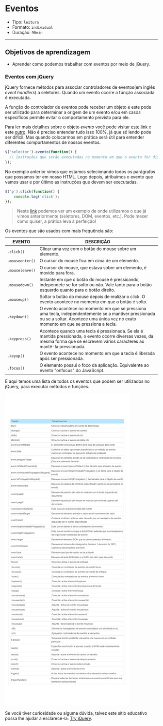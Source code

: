 # Eventos

- Tipo: `leitura`
- Formato: `individual`
- Duração: `90min`

***

## Objetivos de aprendizagem

- Aprender como podemos trabalhar com eventos por meio de jQuery.

### Eventos com jQuery

jQuery fornece métodos para associar controladores de eventos(em inglês _event handlers_) a seletores. Quando um evento ocorre a função associada é executada.

A função do controlador de eventos pode receber um objeto e este pode ser utilizado para determinar a origem de um evento e/ou em casos específicos permite evitar o comportamento previsto para ele.

Para ler mais detalhes sobre o objeto *evento* você pode visitar [este link](http://librosweb.es/libro/fundamentos_jquery/capitulo_5/el_objeto_del_evento.html) e este [outro](http://api.jquery.com/category/events/event-object/). Não é preciso entender tudo isso 100%, já que só lendo pode ser difícil. Mas quando colocarmos em prática será útil para entender diferentes comportamentos de nossos eventos.

```javascript
$('selector').evento(function() {
  // Instruções que serão executadas no momento em que o evento for disparado
});
```

No exemplo anterior vimos que estamos selecionando todos os parágrafos que possamos ter em nosso HTML. Logo depois, atribuímos o evento que vamos usar e por último as instruções que devem ser executadas.

```javascript
$('p').click(function() {
    console.log('click');
});
```
> Neste [link](https://codepen.io/Si7v4n4/pen/OzQdzJ?editors=1010#0) podemos ver um exemplo de onde utilizamos o que já vimos anteriormente (seletores, DOM, eventos, etc.). Pode mexer como quiser, a prática leva à perfeição!

Os eventos que são usados com mais frequência são:

| EVENTO | DESCRIÇÃO |
| ------ | ----------- |
| `.click()` | Clicar uma vez com o botão do mouse sobre um elemento.|
| `.mouseenter()` | O cursor do mouse fica em cima de um elemento.|
| `.mouseleave()` | O cursor do mouse, que estava sobre um elemento, é movido para fora.|
| `.mousedown()` | Instante em que o botão do mouse é pressioando, independete se for solto ou não. Vale tanto para o botão esquerdo quanto para o botão direito.|
| `.mouseup()` | Soltar o botão do mouse depois de realizar o click. O evento acontece no momento em que o botão é solto.|
| `.keydown()` | O evento acontece no momento em que se pressiona uma tecla, independentemente se a mantiver pressionada ou se a soltar. Acontece uma única vez no exato momento em que se pressiona a tecla.|
| `.keypress()` | Acontece quando uma tecla é pressionada. Se ela é mantida pressionada, o evento ocorre diversas vezes, da mesma forma que se escrevem vários caracteres ao mantê-la pressionada.|
| `.keyup()` | O evento acontece no momento em que a tecla é liberada após ser pressionada.|
| `.focus()` | O elemento possui o foco da aplicação. Equivalente ao evento "onfocus" do JavaScript.|


E aqui temos uma lista de todos os eventos que podem ser utilizados no jQuery, para executar métodos e funções.

![lista-eventos](https://github.com/AnaSalazar/curricula-js/blob/04-social-network/04-social-network/02-jquery/04-events/lista-eventos.png?raw=true)

Se você tiver curiosidade ou alguma dúvida, talvez este sítio educativo possa lhe ajudar a esclarecê-la: [Try jQuery](http://try.jquery.com/).
